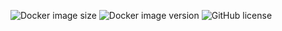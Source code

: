 ![Docker image size](https://img.shields.io/docker/image-size/coryagroup/favre/latest?style=flat-square)
![Docker image version](https://img.shields.io/docker/v/coryagroup/favre/latest?style=flat-square)
![GitHub license](https://img.shields.io/github/license/coryagroup/favre?style=flat-square)
